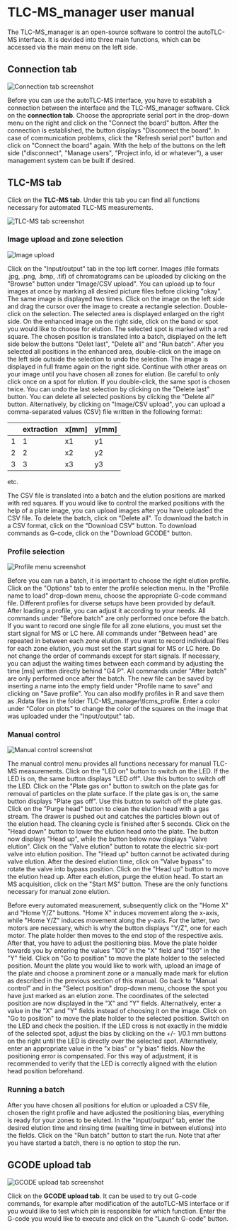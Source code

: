 # TLC-MS_manager user manual

The TLC-MS_manager is an open-source software to control the autoTLC-MS interface. 
It is devided into three main functions, which can be accessed via the main menu on the left side.


## Connection tab

![Connection tab screenshot](Connection_tab.png)

Before you can use the autoTLC-MS interface, you have to establish a connection between the interface and the TLC-MS_manager software. 
Click on the **connection tab**.
Choose the appropriate serial port in the drop-down menu on the right and click on the "Connect the board" button.
After the connection is established, the button displays "Disconnect the board". 
In case of communication problems, click the "Refresh serial port" button and click on "Connect the board" again. 
With the help of the buttons on the left side ("disconnect", "Manage users", "Project info, id or whatever"), a user management system can be built if desired. 


## TLC-MS tab

Click on the **TLC-MS tab**. Under this tab you can find all functions necessary for automated TLC-MS measurements.

![TLC-MS tab screenshot](TLC-MS_tab.png)

### Image upload and zone selection

![Image upload](Image_upload.png)

Click on the "Input/output" tab in the top left corner. 
Images (file formats .jpg, .png, .bmp, .tif) of chromatograms can be uploaded by clicking on the "Browse" button under "Image/CSV upload". 
You can upload up to four images at once by marking all desired picture files before clicking "okay".
The same image is displayed two times. Click on the image on the left side and drag the cursor over the image to create a rectangle selection.
Double-click on the selection. The selected area is displayed enlarged on the right side. 
On the enhanced image on the right side, click on the band or spot you would like to choose for elution. 
The selected spot is marked with a red square.
The chosen position is translated into a batch, displayed on the left side below the buttons "Delet last", "Delete all" and "Run batch".
After you selected all positions in the enhanced area, double-click on the image on the left side outside the selection to undo the selection. 
The image is displayed in full frame again on the right side. 
Continue with other areas on your image until you have chosen all zones for elution. 
Be careful to only click once on a spot for elution. If you double-click, the same spot is chosen twice.
You can undo the last selection by clicking on the "Delete last" button. 
You can delete all selected positions by clicking the "Delete all" button.
Alternatively, by clicking on "Image/CSV upload", you can upload a comma-separated values (CSV) file written in the following format:

|        | extraction | x[mm] | y[mm] |
|--------|------------|-------|-------|
|   1    |   1        |  x1   |  y1   |
|   2    |   2        |  x2   |  y2   |
|   3    |   3        |  x3   |  y3   |

etc. 

The CSV file is translated into a batch and the elution positions are marked with red squares.
If you would like to control the marked positions with the help of a plate image, you can upload images after you have uploaded the CSV file.
To delete the batch, click on "Delete all".
To download the batch in a CSV format, click on the "Download CSV" button.
To download commands as G-code, click on the "Download GCODE" button.

### Profile selection

![Profile menu screenshot](Profile_menu.png)

Before you can run a batch, it is important to choose the right elution profile.
Click on the "Options" tab to enter the profile selection menu. 
In the "Profile name to load" drop-down menu, choose the appropriate G-code command file.
Different profiles for diverse setups have been provided by default.
After loading a profile, you can adjust it according to your needs.
All commands under "Before batch" are only performed once before the batch.
If you want to record one single file for all zone elutions, you must set the start signal for MS or LC here.
All commands under "Between head" are repeated in between each zone elution. 
If you want to record individual files for each zone elution, you must set the start signal for MS or LC here.
Do not change the order of commands except for start signals. 
If necessary, you can adjust the waiting times between each command by adjusting the time [ms] written directly behind "G4 P".
All commands under "After batch" are only performed once after the batch.
The new file can be saved by inserting a name into the empty field under "Profile name to save" and clicking on "Save profile".
You can also modify profiles in R and save them as .Rdata files in the folder TLC-MS_manager\tlcms_profile.
Enter a color under "Color on plots" to change the color of the squares on the image that was uploaded under the "Input/output" tab.

### Manual control

![Manual control screenshot](Manual_control.png)

The manual control menu provides all functions necessary for manual TLC-MS measurements. 
Click on the "LED on" button to switch on the LED. If the LED is on, the same button displays "LED off". Use this button to switch off the LED.
Click on the "Plate gas on" button to switch on the plate gas for removal of particles on the plate surface.
If the plate gas is on, the same button displays "Plate gas off". Use this button to switch off the plate gas.
Click on the "Purge head" button to clean the elution head with a gas stream. 
The drawer is pushed out and catches the particles blown out of the elution head.
The cleaning cycle is finished after 5 seconds.
Click on the "Head down" button to lower the elution head onto the plate. The button now displays "Head up", while the button below now displays "Valve elution". 
Click on the "Valve elution" button to rotate the electric six-port valve into elution position. 
The "Head up" button cannot be activated during valve elution. 
After the desired elution time, click on "Valve bypass" to rotate the valve into bypass position.
Click on the "Head up" button to move the elution head up. After each elution, purge the elution head.
To start an MS acquisition, click on the "Start MS" button.
These are the only functions necessary for manual zone elution.

Before every automated measurement, subsequently click on the "Home X" and "Home Y/Z" buttons. 
"Home X" induces movement along the x-axis, while "Home Y/Z" induces movement along the y-axis.
For the latter, two motors are necessary, which is why the button displays "Y/Z", one for each motor.
The plate holder then moves to the end stop of the respective axis. After that, you have to adjust the positioning bias.
Move the plate holder towards you by entering the values "100" in the "X" field and "150" in the "Y" field.
Click on "Go to position" to move the plate holder to the selected position.
Mount the plate you would like to work with, upload an image of the plate and choose a prominent zone or a manually made mark for elution as described in the previous section of this manual.
Go back to "Manual control" and in the "Select position" drop-down menu, choose the spot you have just marked as an elution zone.
The coordinates of the selected position are now displayed in the "X" and "Y" fields.
Alternatively, enter a value in the "X" and "Y" fields instead of choosing it on the image.
Click on "Go to position" to move the plate holder to the selected position. 
Switch on the LED and check the position.
If the LED cross is not exactly in the middle of the selected spot, adjust the bias by clicking on the +/- 1/0.1 mm buttons on the right until the LED is directly over the selected spot.
Alternatively, enter an appropriate value in the "x bias" or "y bias" fields. Now the positioning error is compensated.
For this way of adjustment, it is recommended to verify that the LED is correctly aligned with the elution head position beforehand. 

### Running a batch 

After you have chosen all positions for elution or uploaded a CSV file, chosen the right profile 
and have adjusted the positioning bias, everything is ready for your zones to be eluted.
In the "Input/output" tab, enter the desired elution time and rinsing time (waiting time in between elutions) into the fields.
Click on the "Run batch" button to start the run. Note that after you have started a batch, there is no option to stop the run.


## GCODE upload tab

![GCODE upload tab screenshot](GCODE_upload_tab.png)

Click on the **GCODE upload tab**. It can be used to try out G-code commands, for example after modification of the autoTLC-MS interface
or if you would like to test which pin is responsible for which function. 
Enter the G-code you would like to execute and click on the "Launch G-code" button.


